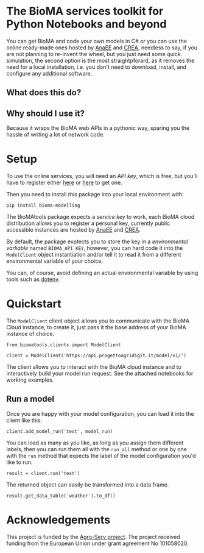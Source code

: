 # The BioMA services toolkit for Python Notebooks and beyond

You can get BioMA and code your own models in C# *or* you can use the online ready-made ones hosted by [AnaEE](https://anaee.eu) and [CREA](https://www.crea.gov.it/), needless to say, if you are not planning to re-invent the wheel, but you just need some quick simulation, the second option is the most straightpforard, as it removes the need for a local installation, i.e. you don't need to download, install, and configure any additional software.

## What does this do?


## Why should I use it?
Because it wraps the BioMA web APIs in a pythonic way, sparing you the hassle of writing a lot of network code.


# Setup
To use the online services, you will need an *API key*, which is free, but you'll have to register either [here](https://developer.anaee.eu) or [here](https://developer.progettoagridigit.it) to get one. 

Then you need to install *this* package into your local environment with:
```
pip install bioma-modelling
```

The BioMAtools package expects a *service key* to work, each BioMA cloud distribution allows you to register a personal key, currently public accessible instances are hosted by [AnaEE](https://developer.anaee.eu/api-details#api=biomaazuremodelexecutornetframework20200226025441) and [CREA](https://developer.progettoagridigit.it/api-details#api=model-apis).

By default, the package exptects you to store the key in a *environmental varliable* named `BIOMA_API_KEY`, however, you can hard code it into the `ModelClient` object instantiation and/or tell it to read it from a different environmental variable of your choice.

You can, of course, avoid defining an actual environmental variable by using tools such as [dotenv](https://pypi.org/project/python-dotenv/).

# Quickstart

The `ModelClient` client object allows you to communicate with the BioMA Cloud instance, to create it, just pass it the base address of your BioMA instance of choice.
```
from biomatools.clients import ModelClient

client = ModelClient('https://api.progettoagridigit.it/model/v1/')
```
The client allows you to interact with the BioMA cloud instance and to interactively build your model run request. See the attached notebooks for working examples.

## Run a model
Once you are happy with your model configuration, you can load it into the client like this:
```
client.add_model_run('test', model_run)
```
You can load as many as you like, as long as you assign them different labels, then you can run them all with the `run_all` method or one by one with the `run` method that expects the label of the model configuration you'd like to run.
```
result = client.run('test')
```
The returned object can easily be transformed into a data frame.
```
result.get_data_table('weather').to_df()
```
# Acknowledgements
This project is funded by the [Agro-Serv project](https://agroserv.eu/). The project received funding from the European Union under grant agreement No 101058020.